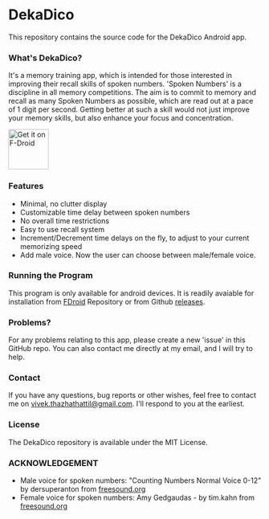 # DekaDico

This repository contains the source code for the DekaDico Android app.

### What's DekaDico?

It's a memory training app, which is intended for those interested in improving their recall skills of spoken numbers. 'Spoken Numbers' is a discipline in all memory competitions. The aim is to commit to memory and recall as many Spoken Numbers as possible, which are read out at a pace of 1 digit per second. Getting better at such a skill would not just improve your memory skills, but also enhance your focus and concentration.

[<img src="https://fdroid.gitlab.io/artwork/badge/get-it-on.png"
     alt="Get it on F-Droid"
     height="80">](https://f-droid.org/packages/com.example.spokennumbers/)

### Features

- Minimal, no clutter display
- Customizable time delay between spoken numbers
- No overall time restrictions
- Easy to use recall system
- Increment/Decrement time delays on the fly, to adjust to your current memorizing speed
- Add male voice. Now the user can choose between male/female voice.

### Running the Program

This program is only available for android devices. It is readily avaiable for installation from [FDroid](https://f-droid.org/packages/com.example.spokennumbers/) Repository or from Github [releases](https://github.com/VivekThazhathattil/dekadico/releases).

### Problems?

For any problems relating to this app, please create a new 'issue' in this GitHub repo. You can also contact me directly at my email, and I will try to help.

### Contact

If you have any questions, bug reports or other wishes, feel free to contact me on vivek.thazhathattil@gmail.com. I'll respond to you at the earliest.

### License

The DekaDico repository is available under the MIT License.

### ACKNOWLEDGEMENT

* Male voice for spoken numbers: "Counting Numbers Normal Voice 0-12" by dersuperanton from [freesound.org](https://freesound.org/people/dersuperanton/sounds/434733/)
* Female voice for spoken numbers: Amy Gedgaudas - by tim.kahn from [freesound.org](https://freesound.org/people/tim.kahn/packs/4372/)
